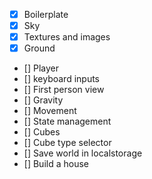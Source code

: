 - [x] Boilerplate
- [x] Sky
- [x] Textures and images
- [x] Ground
- [] Player
- [] keyboard inputs
- [] First person view
- [] Gravity
- [] Movement
- [] State management
- [] Cubes
- [] Cube type selector
- [] Save world in localstorage
- [] Build a house
